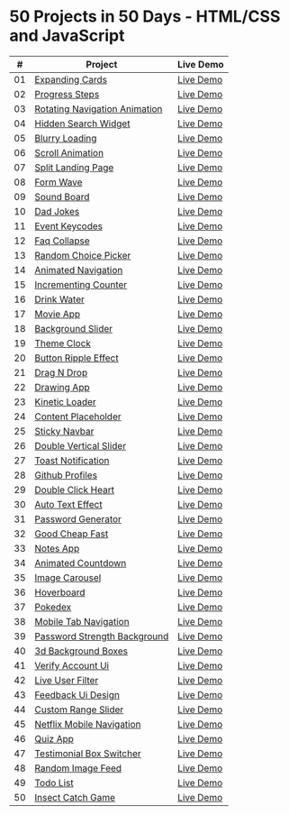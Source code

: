# 50 Projects in 50 Days - HTML/CSS and JavaScript


|  #  | Project                                                                                                                     | Live Demo                                                                         |
| :-: | --------------------------------------------------------------------------------------------------------------------------- | --------------------------------------------------------------------------------- |
| 01  | [Expanding Cards]([https://github.com/bradtraversy/50projects50days/tree/master/expanding-cards](https://github.com/Kushagra-Rai-Nova/50-days-50-project-in-HTML-CSS-JAVASCRIPT/tree/main/%23%20Days%20-%201))                             | [Live Demo](https://50projects50days.com/projects/expanding-cards/)               |
| 02  | [Progress Steps](https://github.com/bradtraversy/50projects50days/tree/master/progress-steps)                               | [Live Demo](https://50projects50days.com/projects/progress-steps/)                |
| 03  | [Rotating Navigation Animation](https://github.com/bradtraversy/50projects50days/tree/master/rotating-nav-animation)                       | [Live Demo](https://50projects50days.com/projects/rotating-navigation-animation/) |
| 04  | [Hidden Search Widget](https://github.com/bradtraversy/50projects50days/tree/master/hidden-search)                          | [Live Demo](https://50projects50days.com/projects/hidden-search-widget/)          |
| 05  | [Blurry Loading](https://github.com/bradtraversy/50projects50days/tree/master/blurry-loading)                               | [Live Demo](https://50projects50days.com/projects/blurry-loading/)                |
| 06  | [Scroll Animation](https://github.com/bradtraversy/50projects50days/tree/master/scroll-animation)                           | [Live Demo](https://50projects50days.com/projects/scroll-animation/)              |
| 07  | [Split Landing Page](https://github.com/bradtraversy/50projects50days/tree/master/split-landing-page)                       | [Live Demo](https://50projects50days.com/projects/split-landing-page/)            |
| 08  | [Form Wave](https://github.com/bradtraversy/50projects50days/tree/master/form-input-wave)                                         | [Live Demo](https://50projects50days.com/projects/form-wave/)                     |
| 09  | [Sound Board](https://github.com/bradtraversy/50projects50days/tree/master/sound-board)                                     | [Live Demo](https://50projects50days.com/projects/sound-board/)                   |
| 10  | [Dad Jokes](https://github.com/bradtraversy/50projects50days/tree/master/dad-jokes)                                         | [Live Demo](https://50projects50days.com/projects/dad-jokes/)                     |
| 11  | [Event Keycodes](https://github.com/bradtraversy/50projects50days/tree/master/event-keycodes)                               | [Live Demo](https://50projects50days.com/projects/event-keycodes/)                |
| 12  | [Faq Collapse](https://github.com/bradtraversy/50projects50days/tree/master/faq-collapse)                                   | [Live Demo](https://50projects50days.com/projects/faq-collapse/)                  |
| 13  | [Random Choice Picker](https://github.com/bradtraversy/50projects50days/tree/master/random-choice-picker)                   | [Live Demo](https://50projects50days.com/projects/random-choice-picker/)          |
| 14  | [Animated Navigation](https://github.com/bradtraversy/50projects50days/tree/master/animated-navigation)                     | [Live Demo](https://50projects50days.com/projects/animated-navigation/)           |
| 15  | [Incrementing Counter](https://github.com/bradtraversy/50projects50days/tree/master/incrementing-counter)                   | [Live Demo](https://50projects50days.com/projects/incrementing-counter/)          |
| 16  | [Drink Water](https://github.com/bradtraversy/50projects50days/tree/master/drink-water)                                     | [Live Demo](https://50projects50days.com/projects/drink-water/)                   |
| 17  | [Movie App](https://github.com/bradtraversy/50projects50days/tree/master/movie-app)                                         | [Live Demo](https://50projects50days.com/projects/movie-app/)                     |
| 18  | [Background Slider](https://github.com/bradtraversy/50projects50days/tree/master/background-slider)                         | [Live Demo](https://50projects50days.com/projects/background-slider/)             |
| 19  | [Theme Clock](https://github.com/bradtraversy/50projects50days/tree/master/theme-clock)                                     | [Live Demo](https://50projects50days.com/projects/theme-clock/)                   |
| 20  | [Button Ripple Effect](https://github.com/bradtraversy/50projects50days/tree/master/button-ripple-effect)                   | [Live Demo](https://50projects50days.com/projects/button-ripple-effect/)          |
| 21  | [Drag N Drop](https://github.com/bradtraversy/50projects50days/tree/master/drag-n-drop)                                     | [Live Demo](https://50projects50days.com/projects/drag-n-drop/)                   |
| 22  | [Drawing App](https://github.com/bradtraversy/50projects50days/tree/master/drawing-app)                                     | [Live Demo](https://50projects50days.com/projects/drawing-app/)                   |
| 23  | [Kinetic Loader](https://github.com/bradtraversy/50projects50days/tree/master/kinetic-loader)                               | [Live Demo](https://50projects50days.com/projects/kinetic-loader/)                |
| 24  | [Content Placeholder](https://github.com/bradtraversy/50projects50days/tree/master/content-placeholder)                     | [Live Demo](https://50projects50days.com/projects/content-placeholder/)           |
| 25  | [Sticky Navbar](https://github.com/bradtraversy/50projects50days/tree/master/sticky-navigation)                                 | [Live Demo](https://50projects50days.com/projects/sticky-navbar/)                 |
| 26  | [Double Vertical Slider](https://github.com/bradtraversy/50projects50days/tree/master/double-vertical-slider)               | [Live Demo](https://50projects50days.com/projects/double-vertical-slider/)        |
| 27  | [Toast Notification](https://github.com/bradtraversy/50projects50days/tree/master/toast-notification)                       | [Live Demo](https://50projects50days.com/projects/toast-notification/)            |
| 28  | [Github Profiles](https://github.com/bradtraversy/50projects50days/tree/master/github-profiles)                             | [Live Demo](https://50projects50days.com/projects/github-profiles/)               |
| 29  | [Double Click Heart](https://github.com/bradtraversy/50projects50days/tree/master/double-click-heart)                       | [Live Demo](https://50projects50days.com/projects/double-click-heart/)            |
| 30  | [Auto Text Effect](https://github.com/bradtraversy/50projects50days/tree/master/auto-text-effect)                           | [Live Demo](https://50projects50days.com/projects/auto-text-effect/)              |
| 31  | [Password Generator](https://github.com/bradtraversy/50projects50days/tree/master/password-generator)                       | [Live Demo](https://50projects50days.com/projects/password-generator/)            |
| 32  | [Good Cheap Fast](https://github.com/bradtraversy/50projects50days/tree/master/good-cheap-fast)                             | [Live Demo](https://50projects50days.com/projects/good-cheap-fast/)               |
| 33  | [Notes App](https://github.com/bradtraversy/50projects50days/tree/master/notes-app)                                         | [Live Demo](https://50projects50days.com/projects/notes-app/)                     |
| 34  | [Animated Countdown](https://github.com/bradtraversy/50projects50days/tree/master/animated-countdown)                       | [Live Demo](https://50projects50days.com/projects/animated-countdown/)            |
| 35  | [Image Carousel](https://github.com/bradtraversy/50projects50days/tree/master/image-carousel)                               | [Live Demo](https://50projects50days.com/projects/image-carousel/)                |
| 36  | [Hoverboard](https://github.com/bradtraversy/50projects50days/tree/master/hoverboard)                                       | [Live Demo](https://50projects50days.com/projects/hoverboard/)                    |
| 37  | [Pokedex](https://github.com/bradtraversy/50projects50days/tree/master/pokedex)                                             | [Live Demo](https://50projects50days.com/projects/pokedex/)                       |
| 38  | [Mobile Tab Navigation](https://github.com/bradtraversy/50projects50days/tree/master/mobile-tab-navigation)                 | [Live Demo](https://50projects50days.com/projects/mobile-tab-navigation/)         |
| 39  | [Password Strength Background](https://github.com/bradtraversy/50projects50days/tree/master/password-strength-background)   | [Live Demo](https://50projects50days.com/projects/password-strength-background/)  |
| 40  | [3d Background Boxes](https://github.com/bradtraversy/50projects50days/tree/master/3d-boxes-background)                     | [Live Demo](https://50projects50days.com/projects/3d-background-boxes/)           |
| 41  | [Verify Account Ui](https://github.com/bradtraversy/50projects50days/tree/master/verify-account-ui)                         | [Live Demo](https://50projects50days.com/projects/verify-account-ui/)             |
| 42  | [Live User Filter](https://github.com/bradtraversy/50projects50days/tree/master/live-user-filter)                           | [Live Demo](https://50projects50days.com/projects/live-user-filter/)              |
| 43  | [Feedback Ui Design](https://github.com/bradtraversy/50projects50days/tree/master/feedback-ui-design)                       | [Live Demo](https://50projects50days.com/projects/feedback-ui-design/)            |
| 44  | [Custom Range Slider](https://github.com/bradtraversy/50projects50days/tree/master/custom-range-slider)                     | [Live Demo](https://50projects50days.com/projects/custom-range-slider/)           |
| 45  | [Netflix Mobile Navigation](https://github.com/bradtraversy/50projects50days/tree/master/netflix-mobile-navigation)         | [Live Demo](https://50projects50days.com/projects/netflix-mobile-navigation/)     |
| 46  | [Quiz App](https://github.com/bradtraversy/50projects50days/tree/master/quiz-app)                                           | [Live Demo](https://50projects50days.com/projects/quiz-app/)                      |
| 47  | [Testimonial Box Switcher](https://github.com/bradtraversy/50projects50days/tree/master/testimonial-box-switcher)           | [Live Demo](https://50projects50days.com/projects/testimonial-box-switcher/)      |
| 48  | [Random Image Feed](https://github.com/bradtraversy/50projects50days/tree/master/random-image-generator)                         | [Live Demo](https://50projects50days.com/projects/random-image-feed/)             |
| 49  | [Todo List](https://github.com/bradtraversy/50projects50days/tree/master/todo-list)                                         | [Live Demo](https://50projects50days.com/projects/todo-list/)                     |
| 50  | [Insect Catch Game](https://github.com/bradtraversy/50projects50days/tree/master/insect-catch-game)                         | [Live Demo](https://50projects50days.com/projects/insect-catch-game/)             |
